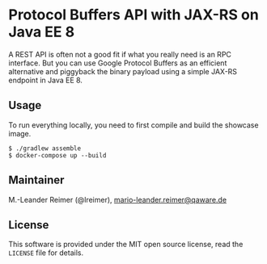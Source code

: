 # Protocol Buffers API with JAX-RS on Java EE 8

A REST API is often not a good fit if what you really need is an RPC interface.
But you can use Google Protocol Buffers as an efficient alternative and piggyback
the binary payload using a simple JAX-RS endpoint in Java EE 8.

## Usage

To run everything locally, you need to first compile and build the showcase image.
```
$ ./gradlew assemble
$ docker-compose up --build
```

## Maintainer

M.-Leander Reimer (@lreimer), <mario-leander.reimer@qaware.de>

## License

This software is provided under the MIT open source license, read the `LICENSE`
file for details.
